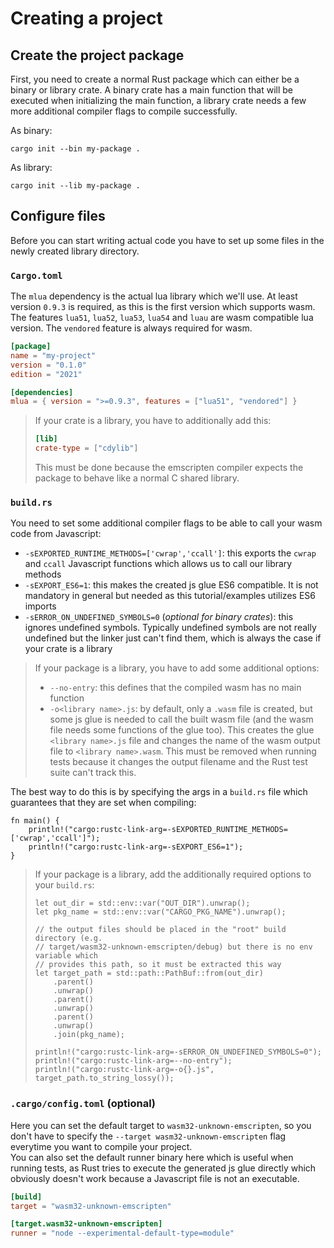 # Creating a project

## Create the project package

First, you need to create a normal Rust package which can either be a binary or library crate.
A binary crate has a main function that will be executed when initializing the main function, a library crate needs a few more additional compiler flags to compile successfully.

As binary:
```shell
cargo init --bin my-package .
```

As library:
```shell
cargo init --lib my-package .
```

## Configure files

Before you can start writing actual code you have to set up some files in the newly created library directory.

### `Cargo.toml`

The `mlua` dependency is the actual lua library which we'll use.
At least version `0.9.3` is required, as this is the first version which supports wasm.
The features `lua51`, `lua52`, `lua53`, `lua54` and `luau` are wasm compatible lua version.
The `vendored` feature is always required for wasm.
```toml
[package]
name = "my-project"
version = "0.1.0"
edition = "2021"

[dependencies]
mlua = { version = ">=0.9.3", features = ["lua51", "vendored"] }
```

> If your crate is a library, you have to additionally add this:
> ```toml
> [lib]
> crate-type = ["cdylib"]
> ```
> This must be done because the emscripten compiler expects the package to behave like a normal C shared library.


### `build.rs`

You need to set some additional compiler flags to be able to call your wasm code from Javascript:
- `-sEXPORTED_RUNTIME_METHODS=['cwrap','ccall']`: this exports the `cwrap` and `ccall` Javascript functions which allows us to call our library methods
- `-sEXPORT_ES6=1`: this makes the created js glue ES6 compatible. It is not mandatory in general but needed as this tutorial/examples utilizes ES6 imports
- `-sERROR_ON_UNDEFINED_SYMBOLS=0` (_optional for binary crates_): this ignores undefined symbols. Typically undefined symbols are not really undefined but the linker just can't find them, which is always the case if your crate is a library

> If your package is a library, you have to add some additional options:
> - `--no-entry`: this defines that the compiled wasm has no main function
> - `-o<library name>.js`: by default, only a `.wasm` file is created, but some js glue is needed to call the built wasm file (and the wasm file needs some functions of the glue too). This creates the glue `<library name>.js` file and changes the name of the wasm output file to `<library name>.wasm`. This must be removed when running tests because it changes the output filename and the Rust test suite can't track this.

The best way to do this is by specifying the args in a `build.rs` file which guarantees that they are set when compiling:
```rust,ignore
fn main() {
    println!("cargo:rustc-link-arg=-sEXPORTED_RUNTIME_METHODS=['cwrap','ccall']");
    println!("cargo:rustc-link-arg=-sEXPORT_ES6=1");
}
```

> If your package is a library, add the additionally required options to your `build.rs`:
> ```rust,ignore
> let out_dir = std::env::var("OUT_DIR").unwrap();
> let pkg_name = std::env::var("CARGO_PKG_NAME").unwrap();
> 
> // the output files should be placed in the "root" build directory (e.g. 
> // target/wasm32-unknown-emscripten/debug) but there is no env variable which 
> // provides this path, so it must be extracted this way
> let target_path = std::path::PathBuf::from(out_dir)
>     .parent()
>     .unwrap()
>     .parent()
>     .unwrap()
>     .parent()
>     .unwrap()
>     .join(pkg_name);
> 
> println!("cargo:rustc-link-arg=-sERROR_ON_UNDEFINED_SYMBOLS=0");
> println!("cargo:rustc-link-arg=--no-entry");
> println!("cargo:rustc-link-arg=-o{}.js", target_path.to_string_lossy());
> ```

### `.cargo/config.toml` (optional)

Here you can set the default target to `wasm32-unknown-emscripten`, so you don't have to specify the `--target wasm32-unknown-emscripten` flag everytime you want to compile your project.
<br>
You can also set the default runner binary here which is useful when running tests, as Rust tries to execute the generated js glue directly which obviously doesn't work because a Javascript file is not an executable.

```toml
[build]
target = "wasm32-unknown-emscripten"

[target.wasm32-unknown-emscripten]
runner = "node --experimental-default-type=module"
```
